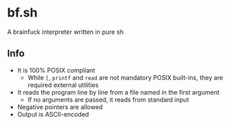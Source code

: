# bf.sh

A brainfuck interpreter written in pure sh

## Info

- It is 100% POSIX compliant
	- While `[`, `printf` and `read` are not mandatory POSIX built-ins, they are required external utilities
- It reads the program line by line from a file named in the first argument
	- If no arguments are passed, it reads from standard input
- Negative pointers are allowed
- Output is ASCII-encoded
